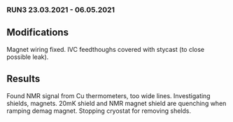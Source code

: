 ### RUN3 23.03.2021 - 06.05.2021

## Modifications

Magnet wiring fixed. IVC feedthoughs covered with stycast (to close
possible leak).

## Results

Found NMR signal from Cu thermometers, too wide lines.
Investigating shields, magnets. 20mK shield and NMR magnet shield are quenching
when ramping demag magnet. Stopping cryostat for removing shelds.
